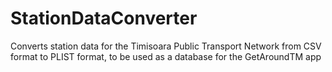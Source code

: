 StationDataConverter
====================

Converts station data for the Timisoara Public Transport Network from CSV format to PLIST format, to be used as a database for the GetAroundTM app
